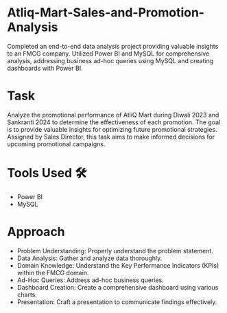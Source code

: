 # Atliq-Mart-Sales-and-Promotion-Analysis
Completed an end-to-end data analysis project providing valuable insights to an FMCG company. Utilized Power BI and MySQL for comprehensive analysis, addressing business ad-hoc queries using MySQL and creating dashboards with Power BI.

# Task
Analyze the promotional performance of AtliQ Mart during Diwali 2023 and Sankranti 2024 to determine the effectiveness of each promotion. The goal is to provide valuable insights for optimizing future promotional strategies. Assigned by Sales Director, this task aims to make informed decisions for upcoming promotional campaigns.

# Tools Used 🛠️
- Power BI
- MySQL

# Approach
- Problem Understanding: Properly understand the problem statement.
- Data Analysis: Gather and analyze data thoroughly.
- Domain Knowledge: Understand the Key Performance Indicators (KPIs) within the FMCG domain.
- Ad-Hoc Queries: Address ad-hoc business queries.
- Dashboard Creation: Create a comprehensive dashboard using various charts.
- Presentation: Craft a presentation to communicate findings effectively.
